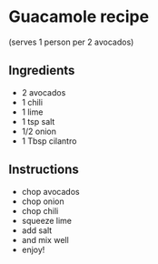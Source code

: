 # Guacamole recipe
(serves 1 person per 2 avocados)

## Ingredients

- 2 avocados
- 1 chili
- 1 lime
- 1 tsp salt
- 1/2 onion
- 1 Tbsp cilantro


## Instructions

- chop avocados
- chop onion
- chop chili
- squeeze lime
- add salt
- and mix well
- enjoy!
